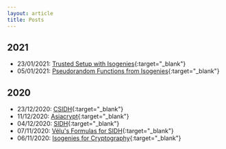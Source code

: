```yaml
---
layout: article
title: Posts
---
```


## 2021
* 23/01/2021: [Trusted Setup with Isogenies](https://mariascrs.github.io/2021/01/23/Trusted-Setup.html){:target="_blank"}
* 05/01/2021: [Pseudorandom Functions from Isogenies](https://mariascrs.github.io/2021/01/05/PRFs.html){:target="_blank"}


## 2020
* 23/12/2020: [CSIDH](https://mariascrs.github.io/2020/12/23/CSIDH.html){:target="_blank"}
* 11/12/2020: [Asiacrypt](https://mariascrs.github.io/2020/12/11/asiacrypt-2020.html){:target="_blank"}
* 04/12/2020: [SIDH](https://mariascrs.github.io/2020/12/04/sidh.html){:target="_blank"}
* 07/11/2020: [Vélu's Formulas for SIDH](https://mariascrs.github.io/2020/11/07/velus-formulas.html){:target="_blank"}
* 06/11/2020: [Isogenies for Cryptography](https://mariascrs.github.io/2020/11/06/isogenies-for-crypto.html){:target="_blank"}

